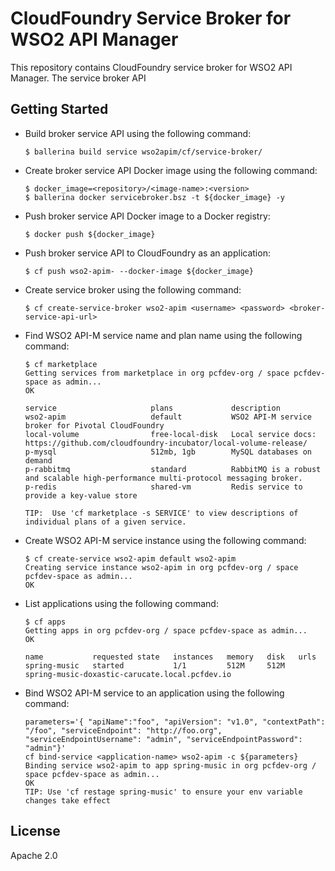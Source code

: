 # CloudFoundry Service Broker for WSO2 API Manager

This repository contains CloudFoundry service broker for WSO2 API Manager. The service broker API

## Getting Started

- Build broker service API using the following command:
  
  ````
  $ ballerina build service wso2apim/cf/service-broker/
  ````
  
- Create broker service API Docker image using the following command:

  ````
  $ docker_image=<repository>/<image-name>:<version>
  $ ballerina docker servicebroker.bsz -t ${docker_image} -y 
  ````
  
- Push broker service API Docker image to a Docker registry:

  ````
  $ docker push ${docker_image}
  ````
  
- Push broker service API to CloudFoundry as an application:

  ````
  $ cf push wso2-apim- --docker-image ${docker_image}
  ````
  
- Create service broker using the following command:

  ````
  $ cf create-service-broker wso2-apim <username> <password> <broker-service-api-url>
  ````
  
- Find WSO2 API-M service name and plan name using the following command:

  ````
  $ cf marketplace
  Getting services from marketplace in org pcfdev-org / space pcfdev-space as admin...
  OK
  
  service                     plans             description
  wso2-apim                   default           WSO2 API-M service broker for Pivotal CloudFoundry
  local-volume                free-local-disk   Local service docs: https://github.com/cloudfoundry-incubator/local-volume-release/
  p-mysql                     512mb, 1gb        MySQL databases on demand
  p-rabbitmq                  standard          RabbitMQ is a robust and scalable high-performance multi-protocol messaging broker.
  p-redis                     shared-vm         Redis service to provide a key-value store
  
  TIP:  Use 'cf marketplace -s SERVICE' to view descriptions of individual plans of a given service.
  ````
  
- Create WSO2 API-M service instance using the following command:
 
  ````
  $ cf create-service wso2-apim default wso2-apim
  Creating service instance wso2-apim in org pcfdev-org / space pcfdev-space as admin...
  OK
  ````
  
- List applications using the following command:

  ````
  $ cf apps
  Getting apps in org pcfdev-org / space pcfdev-space as admin...
  OK
    
  name           requested state   instances   memory   disk   urls
  spring-music   started           1/1         512M     512M   spring-music-doxastic-carucate.local.pcfdev.io
  ````
  
- Bind WSO2 API-M service to an application using the following command:

  ````
  parameters='{ "apiName":"foo", "apiVersion": "v1.0", "contextPath": "/foo", "serviceEndpoint": "http://foo.org", "serviceEndpointUsername": "admin", "serviceEndpointPassword": "admin"}'
  cf bind-service <application-name> wso2-apim -c ${parameters}
  Binding service wso2-apim to app spring-music in org pcfdev-org / space pcfdev-space as admin...
  OK
  TIP: Use 'cf restage spring-music' to ensure your env variable changes take effect
  ````
  
## License

Apache 2.0